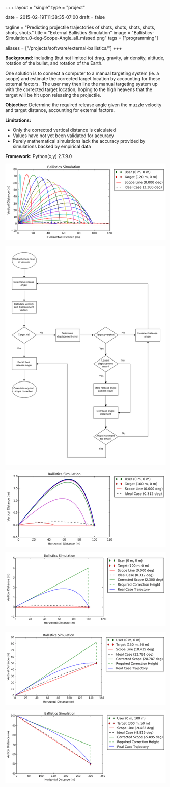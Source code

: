 +++
layout =    "single"
type =      "project"

date =      2015-02-19T11:38:35-07:00
draft =     false

tagline = "Predicting projectile trajectories of shots, shots, shots, shots, shots, shots."
title = "External Ballistics Simulation"
image =     "Ballistics-Simulation_0-deg-Scope-Angle_all_missed.png"
tags =      ["programming"]

aliases =   ["/projects/software/external-ballistics/"]
+++

__Background:__ including (but not limited to) drag, gravity, air density, altitude, rotation of the bullet, and rotation of the Earth.

One solution is to connect a computer to a manual targeting system (ie. a scope) and estimate the corrected target location by accounting for these external factors.  The user may then line the manual targeting system up with the corrected target location, hoping to the high heavens that the target will be hit upon releasing the projectile.</p>

__Objective:__ Determine the required release angle given the muzzle velocity and target distance, accounting for external factors.</p>

__Limitations:__

+ Only the corrected vertical distance is calculated
+ Values have not yet been validated for accuracy
+ Purely mathematical simulations lack the accuracy provided by simulations backed by empirical data

__Framework:__ Python(x,y) 2.7.9.0

![Visualization of release angles between 0 and 90° given the same muzzle velocity.](Ballistics-Simulation_0-deg-Scope-Angle_all_missed.png)

![Flowchart of the algorithm to determine the required release angle.](Ballistics-simulation-flowchart.png)

![Visualization of the algorithm on the release angle increment. The magenta trajectory is 5° higher than the red trajectory; the green is 2.5° higher than the magenta, and so on.](Ballistics-Simulation_0-deg-Scope-Angle_all.png)

![Predicted trajectory on flat ground.](Ballistics-Simulation_0-deg-Scope-Angle-exaggerated.png)

![Predicted trajectory when target is uphill from user.](Ballistics-Simulation_18-deg-Scope-Angle.png)

![Predicted trajectory when target is downhill from user.](Ballistics-Simulation_-9-deg-Scope-Angle.png)
